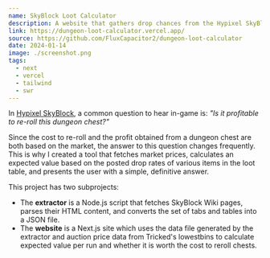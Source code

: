 ```yaml
---
name: SkyBlock Loot Calculator
description: A website that gathers drop chances from the Hypixel SkyBlock Wiki and uses them to calculate an expected value for each dungeon floor and loot chest.
link: https://dungeon-loot-calculator.vercel.app/
source: https://github.com/FluxCapacitor2/dungeon-loot-calculator
date: 2024-01-14
image: ./screenshot.png
tags:
  - next
  - vercel
  - tailwind
  - swr
---
```


In [Hypixel SkyBlock](https://wiki.hypixel.net/Main_Page), a common question to hear in-game is: _"Is it profitable to re-roll this dungeon chest?"_

Since the cost to re-roll and the profit obtained from a dungeon chest are both based on the market, the answer to this question changes frequently.
This is why I created a tool that fetches market prices, calculates an expected value based on the posted drop rates of various items in the loot table,
and presents the user with a simple, definitive answer.

This project has two subprojects:

- The **extractor** is a Node.js script that fetches SkyBlock Wiki pages, parses their HTML content, and converts the set of tabs and tables into a JSON file.
- The **website** is a Next.js site which uses the data file generated by the extractor and auction price data from Tricked's lowestbins to calculate expected value per run and whether it is worth the cost to reroll chests.
